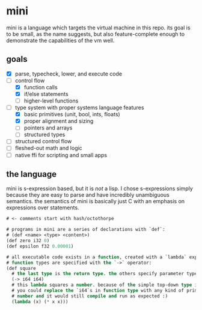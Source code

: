# mini

mini is a language which targets the virtual machine in this repo. its goal is
to be small, as the name suggests, but also feature-complete enough to
demonstrate the capabilities of the vm well.

## goals

- [x] parse, typecheck, lower, and execute code
- [ ] control flow
  - [x] function calls
  - [x] if/else statements
  - [ ] higher-level functions
- [ ] type system with proper systems language features
  - [x] basic primitives (unit, bool, ints, floats)
  - [x] proper alignment and sizing
  - [ ] pointers and arrays
  - [ ] structured types
- [ ] structured control flow
- [ ] fleshed-out math and logic
- [ ] native ffi for scripting and small apps

## the language

mini is s-expression based, but it is *not* a lisp. I chose s-expressions simply
because they are easy to parse and have incredibly unambiguous semantics. the
semantics of mini is basically just C with an emphasis on expressions over
statements.

```lisp
# <- comments start with hash/octothorpe

# programs in mini are a series of declarations with `def`:
# (def <name> <type> <content>)
(def zero i32 0)
(def epsilon f32 0.00001)

# all executable code exists in a function, created with a `lambda` expression.
# function types are specified with the `->` operator:
(def square
  # the last type is the return type. the others specify parameter types.
  (-> i64 i64)
  # this lambda squares a number. because of the simple top-down type inference,
  # you could replace the `i64`s in function type with any kind of primitive
  # number and it would still compile and run as expected :)
  (lambda (x) (* x x)))
```
